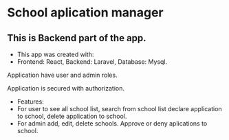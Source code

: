 # School aplication manager

## This is Backend part of the app.

* This app was created with:
* Frontend: React, Backend: Laravel, Database: Mysql.

Application have user and admin roles. 

Application is secured with authorization.

* Features:
* For user to see all school list, search from school list declare application to school, delete application to school.
* For admin add, edit, delete schools. Approve or deny aplications to school.



